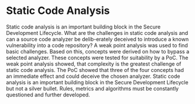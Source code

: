 # Static Code Analysis


Static code analysis is an important building block in the Secure Development Lifecycle. What are the challenges in static code analysis and can a source code analyzer be delib-erately deceived to introduce a known vulnerability into a code repository?
A weak point analysis was used to find basic challenges. Based on this, concepts were derived on how to bypass a selected analyzer. These concepts were tested for suitability by a PoC.
The weak point analysis showed, that complexity is the greatest challenge of static code analysis. The PoC showed that three of the four concepts had an immediate effect and could deceive the chosen analyzer.
Static code analysis is an important building block in the Secure Development Lifecycle but not a silver bullet. Rules, metrics and algorithms must be constantly questioned and further developed. 

